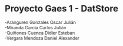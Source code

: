 # Proyecto Gaes 1 - DatStore

-Aranguren Gonzales Oscar Julián
<br>
-Miranda García Carlos Julián
<br>
-Quiñones Cuenca Didier Esteban
<br>
-Vergara Mendoza Daniel Alexander
